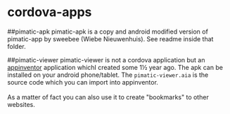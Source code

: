 # cordova-apps

##pimatic-apk
pimatic-apk is a copy and android modified version of pimatic-app by sweebee (Wiebe Nieuwenhuis). See readme inside that folder.

##pimatic-viewer
pimatic-viewer is not a cordova application but an [appinventor](http://ai2.appinventor.mit.edu/) application whichI created some 1½ year ago. The apk can be installed on your android phone/tablet.
The `pimatic-viewer.aia` is the source code which you can import into appinventor.<br><br>
As a matter of fact you can also use it to create "bookmarks" to other websites.

